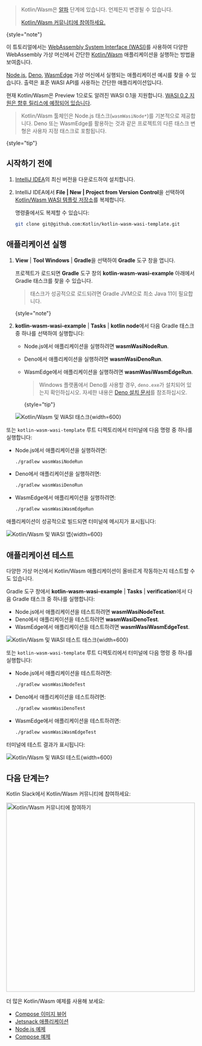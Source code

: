 [//]: # (title: Kotlin/Wasm 및 WASI 시작하기)

> Kotlin/Wasm은 [알파](components-stability.md) 단계에 있습니다. 언제든지 변경될 수 있습니다.
>
> [Kotlin/Wasm 커뮤니티에 참여하세요.](https://slack-chats.kotlinlang.org/c/webassembly)
>
{style="note"}

이 튜토리얼에서는 [WebAssembly System Interface (WASI)](https://wasi.dev/)를 사용하여 다양한 WebAssembly 가상 머신에서 간단한 [Kotlin/Wasm](wasm-overview.md) 애플리케이션을 실행하는 방법을 보여줍니다.

[Node.js](https://nodejs.org/en), [Deno](https://deno.com/), [WasmEdge](https://wasmedge.org/) 가상 머신에서 실행되는 애플리케이션 예시를 찾을 수 있습니다. 출력은 표준 WASI API를 사용하는 간단한 애플리케이션입니다.

현재 Kotlin/Wasm은 Preview 1으로도 알려진 WASI 0.1을 지원합니다. [WASI 0.2 지원은 향후 릴리스에 예정되어 있습니다](https://youtrack.jetbrains.com/issue/KT-64568).

> Kotlin/Wasm 툴체인은 Node.js 태스크(`wasmWasiNode*`)를 기본적으로 제공합니다.
> Deno 또는 WasmEdge를 활용하는 것과 같은 프로젝트의 다른 태스크 변형은 사용자 지정 태스크로 포함됩니다.
>
{style="tip"}

## 시작하기 전에

1. [IntelliJ IDEA](https://www.jetbrains.com/idea/)의 최신 버전을 다운로드하여 설치합니다.

2. IntelliJ IDEA에서 **File | New | Project from Version Control**을 선택하여 [Kotlin/Wasm WASI 템플릿 저장소](https://github.com/Kotlin/kotlin-wasm-wasi-template)를 복제합니다.

   명령줄에서도 복제할 수 있습니다:
   
   ```bash
   git clone git@github.com:Kotlin/kotlin-wasm-wasi-template.git
   ```

## 애플리케이션 실행

1. **View** | **Tool Windows** | **Gradle**을 선택하여 **Gradle** 도구 창을 엽니다.
   
   프로젝트가 로드되면 **Gradle** 도구 창의 **kotlin-wasm-wasi-example** 아래에서 Gradle 태스크를 찾을 수 있습니다.

   > 태스크가 성공적으로 로드되려면 Gradle JVM으로 최소 Java 11이 필요합니다.
   >
   {style="note"}

2. **kotlin-wasm-wasi-example** | **Tasks** | **kotlin node**에서 다음 Gradle 태스크 중 하나를 선택하여 실행합니다:

   * Node.js에서 애플리케이션을 실행하려면 **wasmWasiNodeRun**.
   * Deno에서 애플리케이션을 실행하려면 **wasmWasiDenoRun**.
   * WasmEdge에서 애플리케이션을 실행하려면 **wasmWasiWasmEdgeRun**.

     > Windows 플랫폼에서 Deno를 사용할 경우, `deno.exe`가 설치되어 있는지 확인하십시오. 자세한 내용은
     > [Deno 설치 문서](https://docs.deno.com/runtime/manual/getting_started/installation)를 참조하십시오.
     >
     {style="tip"}

   ![Kotlin/Wasm 및 WASI 태스크](wasm-wasi-gradle-task.png){width=600}
   
또는 `kotlin-wasm-wasi-template` 루트 디렉토리에서 터미널에 다음 명령 중 하나를 실행합니다:

* Node.js에서 애플리케이션을 실행하려면:

  ```bash
  ./gradlew wasmWasiNodeRun
  ```

* Deno에서 애플리케이션을 실행하려면:

  ```bash
  ./gradlew wasmWasiDenoRun
  ```

* WasmEdge에서 애플리케이션을 실행하려면:

  ```bash
  ./gradlew wasmWasiWasmEdgeRun
  ```

애플리케이션이 성공적으로 빌드되면 터미널에 메시지가 표시됩니다:

![Kotlin/Wasm 및 WASI 앱](wasm-wasi-app-terminal.png){width=600}

## 애플리케이션 테스트

다양한 가상 머신에서 Kotlin/Wasm 애플리케이션이 올바르게 작동하는지 테스트할 수도 있습니다.

Gradle 도구 창에서 **kotlin-wasm-wasi-example** | **Tasks** | **verification**에서 다음 Gradle 태스크 중 하나를 실행합니다:

* Node.js에서 애플리케이션을 테스트하려면 **wasmWasiNodeTest**.
* Deno에서 애플리케이션을 테스트하려면 **wasmWasiDenoTest**.
* WasmEdge에서 애플리케이션을 테스트하려면 **wasmWasiWasmEdgeTest**.

![Kotlin/Wasm 및 WASI 테스트 태스크](wasm-wasi-testing-task.png){width=600}

또는 `kotlin-wasm-wasi-template` 루트 디렉토리에서 터미널에 다음 명령 중 하나를 실행합니다:
    
* Node.js에서 애플리케이션을 테스트하려면:

  ```bash
  ./gradlew wasmWasiNodeTest
  ```
   
* Deno에서 애플리케이션을 테스트하려면:
   
  ```bash
  ./gradlew wasmWasiDenoTest
  ```

* WasmEdge에서 애플리케이션을 테스트하려면:

  ```bash
  ./gradlew wasmWasiWasmEdgeTest
  ```

터미널에 테스트 결과가 표시됩니다:

![Kotlin/Wasm 및 WASI 테스트](wasm-wasi-tests-results.png){width=600}

## 다음 단계는?

Kotlin Slack에서 Kotlin/Wasm 커뮤니티에 참여하세요:

<a href="https://slack-chats.kotlinlang.org/c/webassembly"><img src="join-slack-channel.svg" width="500" alt="Kotlin/Wasm 커뮤니티에 참여하기" style="block"/></a>

더 많은 Kotlin/Wasm 예제를 사용해 보세요:

* [Compose 이미지 뷰어](https://github.com/JetBrains/compose-multiplatform/tree/master/examples/imageviewer)
* [Jetsnack 애플리케이션](https://github.com/JetBrains/compose-multiplatform/tree/master/examples/jetsnack)
* [Node.js 예제](https://github.com/Kotlin/kotlin-wasm-nodejs-template)
* [Compose 예제](https://github.com/Kotlin/kotlin-wasm-compose-template)